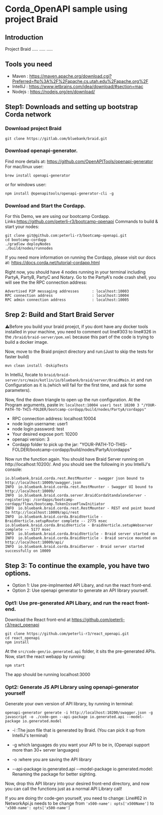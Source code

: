 # Corda_OpenAPI sample using project Braid

## Introduction
Project Braid .....
.....
.....

## Tools you need
- Maven : https://maven.apache.org/download.cgi?Preferred=ftp%3A%2F%2Fapache.cs.utah.edu%2Fapache.org%2F
- IntelliJ : https://www.jetbrains.com/idea/download/#section=mac
- Nodejs : https://nodejs.org/en/download/








## Step1: Downloads and setting up bootstrap Corda network
### Download project Braid 
```
git clone https://gitlab.com/bluebank/braid.git
```

### Download openapi-generator. 
Find more details at: https://github.com/OpenAPITools/openapi-generator
For mac/linux user:
```
brew install openapi-generator
```
or for windows user:
```
npm install @openapitools/openapi-generator-cli -g
```
### Download and Start the Cordapp. 
For this Demo, we are using our bootcamp Cordapp. Links:https://github.com/peterli-r3/bootcamp-openapi
Commands to build & start your nodes:
```
git clone git@github.com:peterli-r3/bootcamp-openapi.git
cd bootcamp-cordapp
./gradlew deployNodes
./build/nodes/runnodes
```
If you need more information on running the Cordapp, please visit our docs at: https://docs.corda.net/tutorial-cordapp.html

Right now, you should have 4 nodes running in your terminal including PartyA, PartyB, PartyC and Notary. 
Go to the PartyA's node crash shell, you will see the the RPC connection address:
```
Advertised P2P messaging addresses      : localhost:10003
RPC connection address                  : localhost:10004
RPC admin connection address            : localhost:10005
```

## Srep 2: Build and Start Braid Server 
⚠️Before you build your braid proejct, if you dont have any docker tools installed in your machine, you need to comment out line#303 to line#326 in the `/braid/braid-server/pom.xml` because this part of the code is trying to build a docker image. 

Now, move to the Braid project directory and run:(Just to skip the tests for faster build)
```
mvn clean install -DskipTests
```
In IntelliJ, focate to `braid/braid-server/src/main/kotlin/io/bluebank/braid/server/BraidMain.kt` and run Configuration as it is.(which will fail for the first time, and ask for some parameters). 

Now, find the down triangle to open up the run configuration. 
At the Program arguments, paste in: `localhost:10004 user1 test 10200 3 "/YOUR-PATH-TO-THIS-FOLDER/bootcamp-cordapp/build/nodes/PartyA/cordapps"`
- RPC connection address:   localhost:10004
- node login username:      user1           
- node login password:      test  
- Your desired expose port: 10200
- openapi version:          3
- Cordapp folder to pick up the jar:       "YOUR-PATH-TO-THIS-FOLDER/bootcamp-cordapp/build/nodes/PartyA/cordapps" 

Now run the function again. You should have Braid Server running on http://localhost:10200/. And you should see the following in you IntelliJ's console:
```
io.bluebank.braid.corda.rest.RestMounter - swagger json bound to http://localhost:10009/swagger.json
INFO  io.bluebank.braid.corda.rest.RestMounter - Swagger UI bound to http://localhost:10009/
INFO  io.bluebank.braid.corda.server.BraidCordaStandaloneServer - registering: /cordapps/bootcamp-cordapp/flows/bootcamp.TokenIssueFlowInitiator
INFO  io.bluebank.braid.corda.rest.RestMounter - REST end point bound to http://localhost:10009/api/rest
INFO  io.bluebank.braid.corda.BraidVerticle - BraidVerticle.setupRouter complete -- 2775 msec
io.bluebank.braid.corda.BraidVerticle - BraidVerticle.setupWebserver complete -- 5177 msec
INFO  io.bluebank.braid.corda.BraidVerticle - Braid server started on
INFO  io.bluebank.braid.corda.BraidVerticle - Braid service mounted on http://localhost:10009/api/
INFO  io.bluebank.braid.corda.BraidServer - Braid server started successfully on 10009
```

## Step 3: To continue the example, you have two options. 
- Option 1: Use pre-implmented API Libary, and run the react front-end.
- Option 2: Use openapi generator to generate an API library yourself.

### Opt1: Use pre-generated API Libary, and run the react front-end.
Download the React front-end at https://github.com/peterli-r3/react_openapi
```
git clone https://github.com/peterli-r3/react_openapi.git
cd react_openapi
npm install
```
At the `src/code-gen/io.generated.api` folder, it sits the pre-generated APIs.
Now, start the react webapp by running:
```
npm start
```
The app should be running localhost:3000

### Opt2: Generate JS API Library using openapi-generator yourself
Generate your own version of API library, by running in terminal: 
```
openapi-generator generate -i http://localhost:10200/swagger.json -g javascript -o ./code-gen --api-package io.generated.api --model-package io.generated.model
```
- -i :The json file that is generated by Braid. (You can pick it up from IntelliJ's terminal)

- -g which languages do you want your API to be in, (Openapi support more than 30+ server languages)

- -o :where you are saving the API library

- --api-package io.generated.api --model-package io.generated.model: Renaming the package for better sighting. 

Now, drop this API library into your desired front-end directory, and now you can call the functions just as a normal API Library call!


If you are doing thr code-gen yourself, you need to change:
Line#62 in NetworkApi.js needs to be change from `'x500-name': opts['x500Name']` to `'x500-name': opts['x500-name']`




